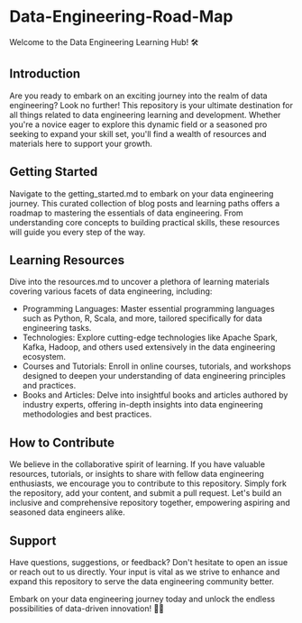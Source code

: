 # Data-Engineering-Road-Map

Welcome to the Data Engineering Learning Hub! 🛠️

## Introduction
Are you ready to embark on an exciting journey into the realm of data engineering? Look no further! This repository is your ultimate destination for all things related to data engineering learning and development. Whether you're a novice eager to explore this dynamic field or a seasoned pro seeking to expand your skill set, you'll find a wealth of resources and materials here to support your growth.

## Getting Started
Navigate to the getting_started.md to embark on your data engineering journey. This curated collection of blog posts and learning paths offers a roadmap to mastering the essentials of data engineering. From understanding core concepts to building practical skills, these resources will guide you every step of the way.

## Learning Resources
Dive into the resources.md to uncover a plethora of learning materials covering various facets of data engineering, including:

- Programming Languages: Master essential programming languages such as Python, R, Scala, and more, tailored specifically for data engineering tasks. <br>
- Technologies: Explore cutting-edge technologies like Apache Spark, Kafka, Hadoop, and others used extensively in the data engineering ecosystem. <br>
- Courses and Tutorials: Enroll in online courses, tutorials, and workshops designed to deepen your understanding of data engineering principles and practices. <br>
- Books and Articles: Delve into insightful books and articles authored by industry experts, offering in-depth insights into data engineering methodologies and best practices.

## How to Contribute
We believe in the collaborative spirit of learning. If you have valuable resources, tutorials, or insights to share with fellow data engineering enthusiasts, we encourage you to contribute to this repository. Simply fork the repository, add your content, and submit a pull request. Let's build an inclusive and comprehensive repository together, empowering aspiring and seasoned data engineers alike.

## Support
Have questions, suggestions, or feedback? Don't hesitate to open an issue or reach out to us directly. Your input is vital as we strive to enhance and expand this repository to serve the data engineering community better.

Embark on your data engineering journey today and unlock the endless possibilities of data-driven innovation! 🚀✨
